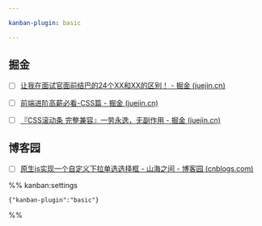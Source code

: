```yaml
---

kanban-plugin: basic

---
```


## 掘金

- [ ] [让我在面试官面前结巴的24个XX和XX的区别！ - 掘金 (juejin.cn)](https://juejin.cn/post/6956360277185003556)
- [ ] [前端进阶高薪必看-CSS篇 - 掘金 (juejin.cn)](https://juejin.cn/post/7080889197719994375)
- [ ] [『CSS滚动条 完整兼容』一劳永逸，无副作用 - 掘金 (juejin.cn)](https://juejin.cn/post/7036617475164733454?utm_source=gold_browser_extension)


## 博客园

- [ ] [原生js实现一个自定义下拉单选选择框 - 山海之间 - 博客园 (cnblogs.com)](https://www.cnblogs.com/websharehome/p/9772755.html)




%% kanban:settings
```
{"kanban-plugin":"basic"}
```
%%